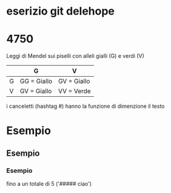 # eserizio git delehope 
# 4750
Leggi di Mendel sui piselli con alleli gialli (G) e verdi (V)

|   | G           | V           |
|---|-------------|-------------|
| G | GG = Giallo | GV = Giallo |
| V | GV = Giallo | VV = Verde  |

i canceletti (hashtag #) hanno la funzione di dimenzione il testo
# Esempio 
## Esempio
### Esempio 
fino a un totale di 5 ('##### ciao')